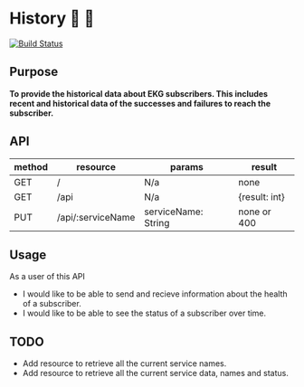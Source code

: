 # History :orange_book: 📖
[![Build Status](https://travis-ci.org/shadow-IT/History.svg?branch=master)](https://travis-ci.org/shadow-IT/History)

## Purpose
**To provide the historical data about EKG subscribers. This includes recent and historical data of the successes and failures to reach the subscriber.**

## API
| method 	| resource 		| params 		| result 	|
| ---		| ---			| ---			| ---		|
| GET 		| /			| N/a 			| none 		|
| GET 		| /api 			| N/a 			| {result: int} |
| PUT		| /api/:serviceName 	| serviceName: String 	| none or 400	|

## Usage
As a user of this API 
- I would like to be able to send and recieve information about the health of a subscriber.
- I would like to be able to see the status of a subscriber over time.

## TODO
- Add resource to retrieve all the current service names.
- Add resource to retrieve all the current service data, names and status.
